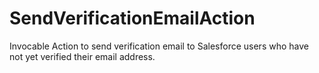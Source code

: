 # SendVerificationEmailAction
Invocable Action to send verification email to Salesforce users who have not yet verified their email address.
